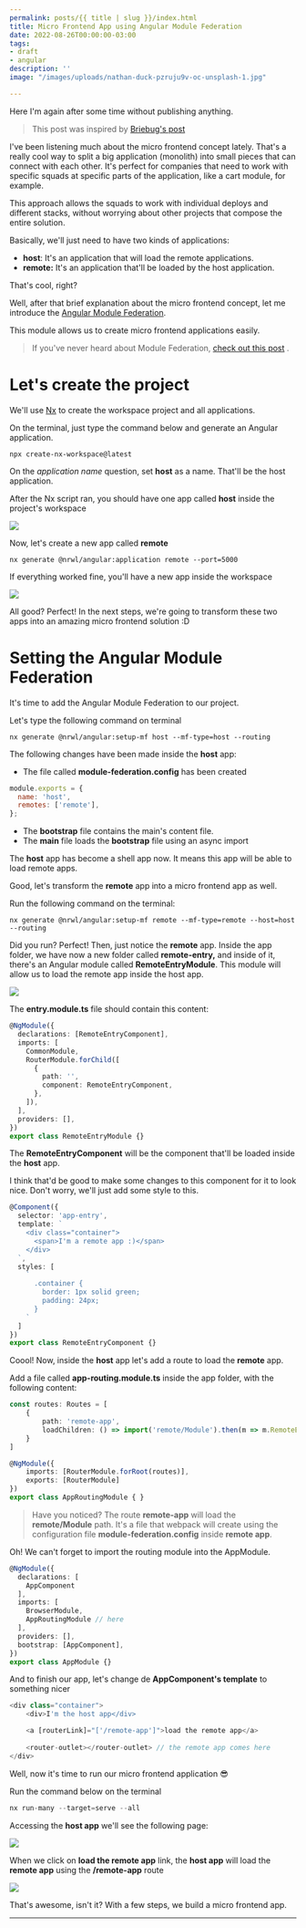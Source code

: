 ```yaml
---
permalink: posts/{{ title | slug }}/index.html
title: Micro Frontend App using Angular Module Federation
date: 2022-08-26T00:00:00-03:00
tags:
- draft
- angular
description: ''
image: "/images/uploads/nathan-duck-pzruju9v-oc-unsplash-1.jpg"

---
```

Here I'm again after some time without publishing anything.

> This post was inspired by [Briebug's post](https://blog.briebug.com/blog/micro-frontends-angular)

I've been listening much about the micro frontend concept lately. That's a really cool way to split a big application (monolith) into small pieces that can connect with each other. It's perfect for companies that need to work with specific squads at specific parts of the application, like a cart module, for example.

This approach allows the squads to work with individual deploys and different stacks, without worrying about other projects that compose the entire solution.

Basically, we'll just need to have two kinds of applications:

* **host**: It's an application that will load the remote applications.
* **remote:** It's an application that'll be loaded by the host application.

That's cool, right?

Well, after that brief explanation about the micro frontend concept, let me introduce the [Angular Module Federation](https://www.npmjs.com/package/@angular-architects/module-federation).

This module allows us to create micro frontend applications easily.

> If you've never heard about Module Federation, [check out this post](https://medium.com/swlh/webpack-5-module-federation-a-game-changer-to-javascript-architecture-bcdd30e02669) .

# Let's create the project

We'll use [Nx](https://nx.dev/) to create the workspace project and all applications.

On the terminal, just type the command below and generate an Angular application.

```shell
npx create-nx-workspace@latest
```

On the _application name_ question, set **host** as a name. That'll be the host application.

After the Nx script ran, you should have one app called **host** inside the project's workspace

![](/images/uploads/img1.PNG)

Now, let's create a new app called **remote**

```shell
nx generate @nrwl/angular:application remote --port=5000
```

If everything worked fine, you'll have a new app inside the workspace

![](/images/uploads/remote-app.png)

All good? Perfect! In the next steps, we're going to transform these two apps into an amazing micro frontend solution :D

# Setting the Angular Module Federation

It's time to add the Angular Module Federation to our project.

Let's type the following command on terminal

```shell
nx generate @nrwl/angular:setup-mf host --mf-type=host --routing
```

The following changes have been made inside the **host** app:

* The file called **module-federation.config**  has been created

```js
module.exports = {
  name: 'host',
  remotes: ['remote'],
};
```

* The **bootstrap** file contains the main's content file.
* The **main** file loads the **bootstrap** file using an async import

The **host** app has become a shell app now. It means this app will be able to load remote apps.

Good, let's transform the **remote** app into a micro frontend app as well.

Run the following command on the terminal:

```shell
nx generate @nrwl/angular:setup-mf remote --mf-type=remote --host=host --routing
```

Did you run? Perfect! Then, just notice the **remote** app. Inside the app folder, we have now a new folder called **remote-entry,** and inside of it, there's an Angular module called **RemoteEntryModule**. This module will allow us to load the remote app inside the host app.

![](/images/uploads/remote-entry-module.png)

The **entry.module.ts** file should contain this content:

```ts
@NgModule({
  declarations: [RemoteEntryComponent],
  imports: [
    CommonModule,
    RouterModule.forChild([
      {
        path: '',
        component: RemoteEntryComponent,
      },
    ]),
  ],
  providers: [],
})
export class RemoteEntryModule {}
```

The **RemoteEntryComponent** will be the component that'll be loaded inside the **host** app.

I think that'd be good to make some changes to this component for it to look nice. Don't worry, we'll just add some style to this.

```ts
@Component({
  selector: 'app-entry',
  template: `
    <div class="container">
      <span>I'm a remote app :)</span>
    </div>
  `,
  styles: [
    `
      .container {
        border: 1px solid green;
        padding: 24px;
      }
    `
  ]
})
export class RemoteEntryComponent {}
```

Coool! Now, inside the **host** app let's add a route to load the **remote** app.

Add a file called **app-routing.module.ts** inside the app folder, with the following content:

```ts
const routes: Routes = [
    {
        path: 'remote-app',
        loadChildren: () => import('remote/Module').then(m => m.RemoteEntryModule)
    }
]

@NgModule({
    imports: [RouterModule.forRoot(routes)],
    exports: [RouterModule]
})
export class AppRoutingModule { } 	
```

> Have you noticed? The route **remote-app** will load the **remote/Module** path. It's a file that webpack will create using the configuration file **module-federation.config** inside **remote app**.

Oh! We can't forget to import the routing module into the AppModule.

```ts
@NgModule({
  declarations: [
    AppComponent
  ],
  imports: [
    BrowserModule, 
    AppRoutingModule // here
  ],
  providers: [],
  bootstrap: [AppComponent],
})
export class AppModule {}
```

And to finish our app, let's change de **AppComponent's template** to something nicer 

```ts
<div class="container">
    <div>I'm the host app</div>

    <a [routerLink]="['/remote-app']">load the remote app</a>
    
    <router-outlet></router-outlet> // the remote app comes here
</div>
```

Well, now it's time to run our micro frontend application 😎

Run the command below on the terminal 

```ts
nx run-many --target=serve --all 
```

Accessing the **host app** we'll see the following page:

![](/images/uploads/hpst-app-page.png)

When we click on **load the remote app** link, the **host app** will load the **remote app** using the **/remote-app** route 

![](/images/uploads/remote-app-loaded.png)

That's awesome, isn't it? With a few steps, we build a micro frontend app. 

***